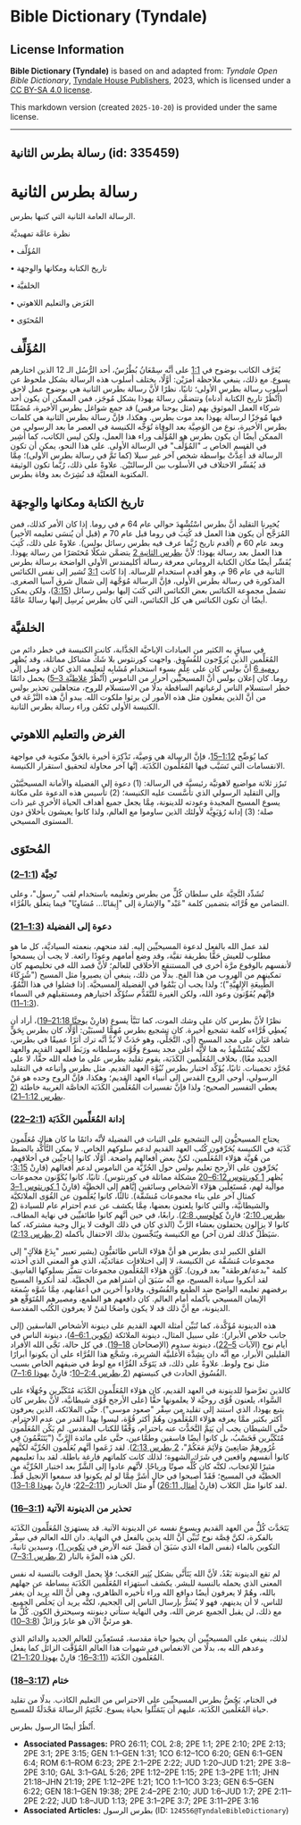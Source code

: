 # Bible Dictionary (Tyndale)

## License Information

**Bible Dictionary (Tyndale)** is based on and adapted from: _Tyndale Open Bible Dictionary_, [Tyndale House Publishers](https://tyndaleopenresources.com/), 2023, which is licensed under a [CC BY-SA 4.0 license](https://creativecommons.org/licenses/by-sa/4.0/legalcode.en).

This markdown version (created `2025-10-20`) is provided under the same license.



--------------------------------

## رسالة بطرس الثانية (id: 335459)

رسالة بطرس الثانية
==================

الرسالة العامة الثانية التي كتبها بطرس.

نظرة عامَّة تمهيديَّة

• المُؤَلِّف

• تاريخ الكتابة ومكانها والوِجهَة

• الخلفيَّة

• الغَرَض والتعليم اللاهوتي

• المُحتَوَى

المُؤَلِّف
----------

يُعَرَّف الكاتب بوضوح في [1:1](https://ref.ly/2Pet1:1) على أنَّه سِمْعَانُ بُطْرُسُ، أحد الرُّسُل الـ 12 الذين اختارهم يسوع. مع ذلك، ينبغي ملاحظة أمرَيْن: أوَّلًا، يختلف أسلوب هذه الرسالة بشكل ملحوظ عن أسلوب رسالة بطرس الأولى؛ ثانيًا، نظرًا لأنَّ رسالة بطرس الثانية هي بوضوح عمل لاحق (اُنْظُرْ تاريخ الكتابة أدناه) وتتضمَّن رسالةَ يهوذا بشكل مُوجَز، فمن الممكن أن يكون أحد شركاء العمل الموثوق بهم (مثل يوحنا مرقس) قد جمع شواغل بطرس الأخيرة، مُضَمِّنًا فيها مُوجَزًا لرسالة يهوذا بعد موت بطرس. وهكذا، فإنَّ رسالة بطرس الثانية هي كلمات بطرس الأخيرة، نوع من الوَصِيَّة بعد الوفاة تُوَجِّه الكنيسة في العصر ما بعد الرسولي. من الممكن أيضًا أن يكون بطرس هو المُؤَلِّف وراء هذا العمل، ولكن ليس الكاتب، كما أُشِير في القسم الخاص بـ "المُؤَلِّف" في الرسالة الأولى. على هذا النحو، يمكن أن تكون الرسالة قد أُعِدَّتْ بواسطة شخص آخر غير سيلا (كما تَمَّ في رسالة بطرس الأولى)؛ مِمَّا قد يُفَسِّر الاختلاف في الأسلوب بين الرسالتَيْن. علاوةً على ذلك، رُبَّما تكون الوثيقة المكتوبة الفعليَّة قد نُشِرَتْ بعد وفاة بطرس.

تاريخ الكتابة ومكانها والوِجهَة
-------------------------------

يُخبِرنا التقليد أنَّ بطرس اسْتُشْهِدَ حوالي عام 64 م في روما. إذا كان الأمر كذلك، فمن المُرَجَّح أن يكون هذا العمل قد كُتِبَ في روما قبل عام 70 م (قبل أن يُنسَى تعليمه الأخير) وبعد عام 60 م (أقدم تاريخ رُبَّما عرف فيه بطرس رسائل بولس). علاوةً على ذلك، كُتِبَ هذا العمل بعد رسالة يهوذا؛ لأنَّ [بطرس الثانية 2](https://ref.ly/2Pet2:1-2Pet2:22) يتضمَّن شكلًا مُختَصَرًا من رسالة يهوذا. يُفَسِّر أيضًا مكان الكتابة الروماني معرفة رسالة أكليمندس الأولى الواضحة برسالة بطرس الثانية في عام 96 م، وهو أقدم استخدام للرسالة. إذا كانت [3:1](https://ref.ly/2Pet3:1) تُشير إلى نفس الكنائس المذكورة في رسالة بطرس الأولى، فإنَّ الرسالة مُوَجَّهة إلى شمال شرق آسيا الصغرى. تشمل مجموعة الكنائس بعض الكنائس التي كَتَبَ إليها بولس رسائل ([3:15](https://ref.ly/2Pet3:15))، ولكن يمكن أيضًا أن تكون الكنائس هي كل الكنائس، التي كان بطرس يُرسِل إليها رسالةً عامَّةً.

الخلفيَّة
---------

في سياقٍ به الكثير من العبادات الإباحيَّة الجَذَّابة، كانت الكنيسة في خطر دائم من المُعَلِّمين الذين يُرَوِّجون للفُسُوق. واجهت كورنثوس بلا شَكٍّ مشاكل مماثلة، وقد يُظهِر [رومية 6](https://ref.ly/Rom6:1-Rom6:23) أنَّ بولس كان على عِلْمٍ بسوء استخدام مُشَابِه لتعليمه الذي كان قد وصل إلى روما. كان إعلان بولس أنَّ المسيحيِّين أحرار من الناموس (اُنْظُرْ [غلاطيَّة 3–5](https://ref.ly/Gal3:1-Gal5:26)) يحمل دائمًا خطر استسلام الناس لرغباتهم الساقطة بدلًا من الاستسلام للروح، متجاهلين تحذير بولس من أنَّ الذين يفعلون مثل هذه الأمور لن يرثوا ملكوت الله. يبدو أنَّ هذه النَّزْعَة في الكنيسة الأولى تَكمُن وراء رسالة بطرس الثانية.

الغرض والتعليم اللاهوتي
-----------------------

كما يُوَضِّح [1:12–15](https://ref.ly/2Pet1:12-2Pet1:15)، فإنَّ الرسالة هي وَصِيَّة، تَذْكِرَة أخيرة بالحَقِّ مكتوبة في مواجهة الانقسامات التي تَسَبَّب فيها المُعَلِّمون الكَذَبَة. إنَّها آخر محاولة لتحقيق استقرار الكنيسة.

تَبرُز ثلاثة مواضيع لاهوتيَّة رئيسيَّة في الرسالة: (1\) دعوة إلى الفضيلة والأمانة المسيحيَّتَيْن وإلى التقليد الرسولي الذي تأسَّست عليه الكنيسة؛ (2\) تأسيس هذه الدعوة على مكانة يسوع المسيح المجيدة وعودته للدينونة، مِمَّا يجعل جميع أهداف الحياة الأخرى غير ذات صلة؛ (3\) إدانة رُؤيَوِيَّة لأولئك الذين ساوموا مع العالم، ولذا كانوا يعيشون بأخلاق دون المستوى المسيحي.

المُحتَوَى
----------

### تَحِيَّة ([1:1–2](https://ref.ly/2Pet1:1-2Pet1:2))

تُشَدِّد التَّحِيَّة على سلطان كُلٍّ من بطرس وتعليمه باستخدام لقب "رسول"، وعلى التضامن مع قُرَّائه بتضمين كلمة "عَبْد" والإشارة إلى "إِيمَانًا... مُسَاوِيًا" فيما يتعلَّق بالقُرَّاء.

### دعوة إلى الفضيلة ([1:3–21](https://ref.ly/2Pet1:3-2Pet1:21))

لقد عمل الله بالفعل لدعوة المسيحيِّين إليه. لقد منحهم، بنعمته السياديَّة، كل ما هو مطلوب للعيش حَقًّا بطريقة تقيَّة، وقد وضع أمامهم وعودًا رائعة. لا يجب أن يسمحوا لأنفسهم بالوقوع مرَّة أخرى في المستنقع الأخلاقي للعالم؛ لأنَّ قصد الله في تخليصهم كان تمكينهم من الهروب من هذا الفخ. بدلًا من ذلك، ينبغي أن يصيروا مثل المسيح ("شُرَكَاءَ الطَّبِيعَةِ الإِلهِيَّةِ")؛ ولذا يجب أن يَنْمُوا في الفضيلة المسيحيَّة. إذا فشلوا في هذا النُّمُوِّ، فإنَّهم يُفَوِّتون وعود الله، ولكن الغيرة للتَّقَدُّم ستُؤَكِّد اختيارهم ومستقبلهم في السماء ([1:3–11](https://ref.ly/2Pet1:3-2Pet1:11)).

نظرًا لأنَّ بطرس كان على وشك الموت، كما تَنَبَّأ يسوع (قارِنْ [يوحنَّا 21:18–19](https://ref.ly/John21:18-John21:19))، أراد أن يُعطِي قُرَّاءه كلمة تشجيع أخيرة. كان تشجيع بطرس مُهِمًّا لسببَيْن: أوَّلًا، كان بطرس بِحَقٍّ شاهد عَيَان على مجد المسيح (أي، التَّجَلِّي، وهو حَدَثٌ لا بُدَّ أنَّه ترك أثرًا عميقًا في بطرس، لكنَّه يُسْتَشْهَدُ به هنا لأنَّه أعلن مجد يسوع وقُوَّته وسلطانه ورَبَطَ العهد القديم والعهد الجديد معًا). بخلاف المُعَلِّمين الكَذَبَة، يقوم تقليد بطرس على ما فعله الله حقًّا، لا على مُجَرَّد تخمينات. ثانيًا، يُؤَكِّد اختبار بطرس نُبُوَّة العهد القديم. مثل بطرس وأتباعه في التقليد الرسولي، أوحى الروح القدس إلى أنبياء العهد القديم؛ وهكذا، فإنَّ الروح وحده هو مَنْ يعطي التفسير الصحيح؛ ولذا فإنَّ تفسيرات المُعَلِّمين الكَذَبَة الخاصَّة الغريبة خاطئة ([2 بطرس 1:12–21](https://ref.ly/2Pet1:12-2Pet1:21)).

### إدانة المُعَلِّمين الكَذَبَة ([2:1–22](https://ref.ly/2Pet2:1-2Pet2:22))

يحتاج المسيحيُّون إلى التشجيع على الثبات في الفضيلة لأنَّه دائمًا ما كان هناك مُعَلِّمون كَذَبَة في الكنيسة يُحَرِّفون كُتُب العهد القديم لدعم سلوكهم الخاص. لا يمكن التَّأَكُّد بالضبط من هُوِيَّة هؤلاء المُعَلِّمين، لكنَّ بعض أفعالهم واضحة. أوَّلًا، كانوا إباحِيِّين في أخلاقهم، يُحَرِّفون على الأرجح تعليم بولس حول الحُرِّيَّة من الناموس لدعم أفعالهم (قارِنْ [3:15](https://ref.ly/2Pet3:15)؛ يُظهِر [1 كورنثوس 6:12–20](https://ref.ly/1Cor6:12-1Cor6:20) مشكلة مماثلة في كورنثوس). ثانيًا، كانوا يُكَوِّنون مجموعات موالية لهم، مُستَغِلِّين هؤلاء الأشخاص وسائقين إيَّاهم إلى الخطيَّة (قارِنْ [1 كورنثوس 1–3](https://ref.ly/1Cor1:1-1Cor3:23) كمثال آخر على بناء مجموعات مُنشَقَّة). ثالثًا، كانوا يُعَلِّمون عن القُوَى الملائكيَّة والشيطانيَّة، والتي كانوا يلعنون بعضها، مِمَّا يكشف عن عدم احترام عام للسيادة ([2 بطرس 2:10](https://ref.ly/2Pet2:10)؛ قارِنْ [كولوسي 2:8](https://ref.ly/Col2:8)). رابعًا، في حين أنَّهم كانوا طائفيِّين في نهاية المطاف، كانوا لا يزالون يحتفلون بعشاء الرَّبِّ (الذي كان في ذلك الوقت لا يزال وجبة مشتركة، كما سَيَظَلُّ كذلك لقرن آخر) مع الكنيسة ويٌنَجِّسون بذلك الاحتفال بأكمله ([2 بطرس 2:13](https://ref.ly/2Pet2:13)).

القلق الكبير لدى بطرس هو أنَّ هؤلاء الناس طائفيُّون (يشير تعبير "بِدَعَ هَلاَكٍ" إلى مجموعات مُنشَقَّة عن الكنيسة، لا إلى اختلافات عقائديَّة، الذي هو المعنى الذي أخذته كلمة "بدعة/هرطقة" بعد قرون). كَوَّن هؤلاء المُعَلِّمون مجموعات تتميَّز بسلوكها الفاسِق. لقد أنكروا سيادة المسيح، مع أنَّه سَبَقَ أن اشتراهم من الخطيَّة. لقد أنكروا المسيح برفضهم تعليمه الواضح ضد الطمع والفُسُوق، وقادوا آخرين في أعقابهم، مِمَّا شَوَّه سُمعَة الإيمان المسيحي بأكمله أمام العالم. كان دافعهم هو الطمع، ومصيرهم المُتَوَقَّع هو الدينونة، مع أنَّ ذلك قد لا يكون واضحًا لمَنْ لا يعرفون الكُتُب المقدسة.

هذه الدينونة مُؤَكَّدة، كما تُبَيِّن أمثلة العهد القديم على دينونة الأشخاص الفاسقين (إلى جانب خلاص الأبرار): على سبيل المثال، دينونة الملائكة ([تكوين 6:1–4](https://ref.ly/Gen6:1-Gen6:4))، دينونة الناس في أيام نوح (الآيات [5–22](https://ref.ly/Gen6:5-Gen6:22))، دينونة سدوم (الإصحاحان [18–19](https://ref.ly/Gen18:1-Gen19:38)). في كل حالة، نَجَّى الله الأفراد القليلين الأبرار، مع أنَّه دان بِشِدَّة الأغلبيَّة الشريرة، وشَجَّع هذا القُرَّاء على أن يكونوا أبرارًا مثل نوح ولوط. علاوةً على ذلك، قد يَتَوَحَّد القُرَّاء مع لوط في ضيقهم الخاص بسبب الفُسُوق الحادث في كنيستهم ([2 بطرس 2:4–10](https://ref.ly/2Pet2:4-2Pet2:10)؛ قارِنْ [يهوذا 1:6–7](https://ref.ly/Jude1:6-Jude1:7)).

كالذين تعرَّضوا للدينونة في العهد القديم، كان هؤلاء المُعَلِّمون الكَذَبَة مُتَكَبِّرين وجُهَلَاء على السَّواء، يلعنون قُوًى روحيَّة لا يعلمونها حقًّا (على الأرجح قُوًى شيطانيَّة، لأنَّ بطرس كان يتبع يهوذا، الذي استند إلى تقليد من سِفْر "صعود موسى"). حتَّى الملائكة، الذين يعرفون أكثر بكثير ممَّا يعرفه هؤلاء المُعَلِّمون وهُمْ أكثر قُوَّة، ليسوا بهذا القدر من عدم الاحترام. حتَّى الشيطان يجب أن يَتِمَّ التَّحَدُّث عنه باحترام، وَفْقًا للكتاب المقدس. لم يَكُن المُعَلِّمون مُتَكَبِّرين فَحَسْبُ، بل كانوا أيضًا فاسقين وطمَّاعين، حتَّى على مائدة الرَّبِّ ("يَتَنَعَّمُونَ فِي غُرُورِهِمْ صَانِعِينَ وَلاَئِمَ مَعَكُمْ"، [2 بطرس 2:13](https://ref.ly/2Pet2:13)). لقد زَعَموا أنَّهم يُعَلِّمون الحُرِّيَّة لكنَّهم كانوا أنفسهم واقعين في شَرَك الشهوة؛ لذلك كانت كلماتهم فارغة باطلة. لقد بدا تعليمهم مثيرًا للإعجاب، لكنَّه كان كُلُّه صوتًا ورياحًا. لأنَّهم عادوا إلى الشَّرِّ بعد اختبار الحُرِّيَّة من الخطيَّة في المسيح؛ فَقَدْ أصبحوا في حالٍ أَشَرَّ مِمَّا لو لم يكونوا قد سمعوا الإنجيل قَطُّ. لقد كانوا مثل الكلاب (قارِنْ [أمثال 26:11](https://ref.ly/Prov26:11)) أو مثل الخنازير ([2:11–22](https://ref.ly/2Pet2:11-2Pet2:22)؛ قارِنْ [يهوذا 1:8–13](https://ref.ly/Jude1:8-Jude1:13)).

### تحذير من الدينونة الآتية ([3:1–16](https://ref.ly/2Pet3:1-2Pet3:16))

يَتَحَدَّث كُلٌّ من العهد القديم ويسوع نفسه عن الدينونة الآتية. قد يستهزئ المُعَلِّمون الكَذَبَة بالفكرة، لكنَّ قِصَّة نوح تُبَيِّن أنَّ الله يدين بالفعل في النهاية. دان الله العالم في سِفْر التكوين بالماء (نفس الماء الذي سَبَقَ أن فَصَلَ عنه الأرض في [تكوين 1](https://ref.ly/Gen1:1-Gen1:31))، وسيدين ثانيةً، لكن هذه المرَّة بالنار ([2 بطرس 3:1–7](https://ref.ly/2Pet3:1-2Pet3:7)).

لم تقع الدينونة بَعْدُ، لأنَّ الله يَتَأَنَّى بشكل يُثِير العَجَب؛ فلا يحمل الوقت بالنسبة له نفس المعنى الذي يحمله بالنسبة للبشر. يكشف استهزاء المُعَلِّمين الكَذَبَة ببساطة عن جهلهم بالله، وهُمْ لا يعرفون أيضًا دوافع الله وراء تأخيره الظاهري، وهي أنَّ الله يريد أن يغفر للناس، لا أن يدينهم، فهو لا يُسَرُّ بإرسال الناس إلى الجحيم، لكنَّه يريد أن يَخلُص الجميع. مع ذلك، لن يقبل الجميع عرض الله، وفي النهاية ستأتي دينونته وسيحترق الكون. كُلُّ ما هو مرئيٌّ الآن هو عابرٌ وزائلٌ ([3:8–10](https://ref.ly/2Pet3:8-2Pet3:10)).

لذلك، ينبغي على المسيحيِّين أن يحيوا حياة مقدسة، مُستَعِدِّين للعالم الجديد والدائم الذي وعدهم الله به، بدلًا من الانغماس في شهوات هذا العالم المُؤَقَّت الزائل كما يفعل المُعَلِّمون الكَذَبَة ([3:11–16](https://ref.ly/2Pet3:11-2Pet3:16)؛ قارِنْ [يهوذا 1:20–21](https://ref.ly/Jude1:20-Jude1:21)).

### ختام ([3:17–18](https://ref.ly/2Pet3:17-2Pet3:18))

في الختام، يَحُضُّ بطرس المسيحيِّين على الاحتراس من التعليم الكاذب. بدلًا من تقليد حياة المُعَلِّمين الكَذَبَة، عليهم أن يَتَمَثَّلوا بحياة يسوع. تَخْتَتِمُ الرسالةَ مَجْدَلَةٌ للمسيح.

اُنْظُرْ أيضًا الرسول بطرس.

* **Associated Passages:** PRO 26:11; COL 2:8; 2PE 1:1; 2PE 2:10; 2PE 2:13; 2PE 3:1; 2PE 3:15; GEN 1:1–GEN 1:31; 1CO 6:12–1CO 6:20; GEN 6:1–GEN 6:4; ROM 6:1–ROM 6:23; 2PE 2:1–2PE 2:22; JUD 1:20–JUD 1:21; 2PE 3:8–2PE 3:10; GAL 3:1–GAL 5:26; 2PE 1:12–2PE 1:15; 2PE 1:3–2PE 1:11; JHN 21:18–JHN 21:19; 2PE 1:12–2PE 1:21; 1CO 1:1–1CO 3:23; GEN 6:5–GEN 6:22; GEN 18:1–GEN 19:38; 2PE 2:4–2PE 2:10; JUD 1:6–JUD 1:7; 2PE 2:11–2PE 2:22; JUD 1:8–JUD 1:13; 2PE 3:1–2PE 3:7; 2PE 3:11–2PE 3:16
* **Associated Articles:** بطرس الرسول (ID: `124556@TyndaleBibleDictionary`)


